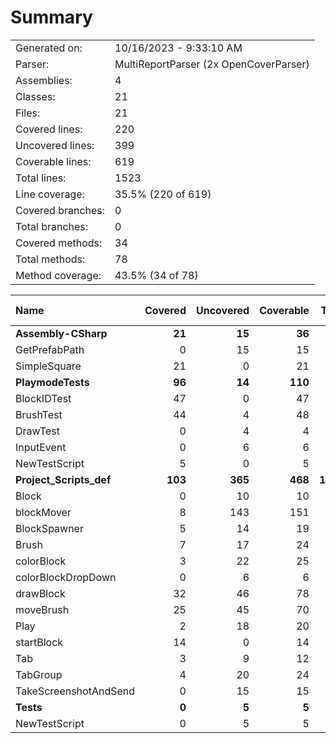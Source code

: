 ﻿# Summary
|||
|:---|:---|
| Generated on: | 10/16/2023 - 9:33:10 AM |
| Parser: | MultiReportParser (2x OpenCoverParser) |
| Assemblies: | 4 |
| Classes: | 21 |
| Files: | 21 |
| Covered lines: | 220 |
| Uncovered lines: | 399 |
| Coverable lines: | 619 |
| Total lines: | 1523 |
| Line coverage: | 35.5% (220 of 619) |
| Covered branches: | 0 |
| Total branches: | 0 |
| Covered methods: | 34 |
| Total methods: | 78 |
| Method coverage: | 43.5% (34 of 78) |

|**Name**|**Covered**|**Uncovered**|**Coverable**|**Total**|**Line coverage**|**Covered**|**Total**|**Branch coverage**|**Covered**|**Total**|**Method coverage**|
|:---|---:|---:|---:|---:|---:|---:|---:|---:|---:|---:|---:|
|**Assembly-CSharp**|**21**|**15**|**36**|**78**|**58.3%**|**0**|**0**|****|**2**|**5**|**40%**|
|GetPrefabPath|0|15|15|34|0%|0|0||0|3|0%|
|SimpleSquare|21|0|21|44|100%|0|0||2|2|100%|
|**PlaymodeTests**|**96**|**14**|**110**|**346**|**87.2%**|**0**|**0**|****|**12**|**19**|**63.1%**|
|BlockIDTest|47|0|47|139|100%|0|0||6|6|100%|
|BrushTest|44|4|48|138|91.6%|0|0||4|6|66.6%|
|DrawTest|0|4|4|18|0%|0|0||0|2|0%|
|InputEvent|0|6|6|26|0%|0|0||0|3|0%|
|NewTestScript|5|0|5|25|100%|0|0||2|2|100%|
|**Project_Scripts_def**|**103**|**365**|**468**|**1074**|**22%**|**0**|**0**|****|**20**|**52**|**38.4%**|
|Block|0|10|10|56|0%|0|0||0|2|0%|
|blockMover|8|143|151|300|5.2%|0|0||2|8|25%|
|BlockSpawner|5|14|19|44|26.3%|0|0||2|4|50%|
|Brush|7|17|24|60|29.1%|0|0||2|5|40%|
|colorBlock|3|22|25|62|12%|0|0||1|4|25%|
|colorBlockDropDown|0|6|6|26|0%|0|0||0|2|0%|
|drawBlock|32|46|78|158|41%|0|0||4|5|80%|
|moveBrush|25|45|70|133|35.7%|0|0||3|5|60%|
|Play|2|18|20|62|10%|0|0||1|3|33.3%|
|startBlock|14|0|14|35|100%|0|0||3|3|100%|
|Tab|3|9|12|31|25%|0|0||1|4|25%|
|TabGroup|4|20|24|47|16.6%|0|0||1|5|20%|
|TakeScreenshotAndSend|0|15|15|60|0%|0|0||0|2|0%|
|**Tests**|**0**|**5**|**5**|**25**|**0%**|**0**|**0**|****|**0**|**2**|**0%**|
|NewTestScript|0|5|5|25|0%|0|0||0|2|0%|
